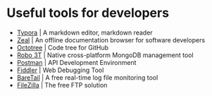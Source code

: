# Useful tools for developers

- [Typora](https://typora.io/) | A markdown editor, markdown reader
- [Zeal](https://zealdocs.org/) | An offline documentation browser for software developers
- [Octotree](https://chrome.google.com/webstore/detail/octotree/bkhaagjahfmjljalopjnoealnfndnagc) | Code tree for GitHub
- [Robo 3T](https://robomongo.org/) | Native cross-platform MongoDB management tool
- [Postman](https://www.getpostman.com/) | API Development Environment
- [Fiddler](https://www.telerik.com/fiddler) | Web Debugging Tool
- [BareTail](https://www.baremetalsoft.com/baretail/) | A free real-time log file monitoring tool
- [FileZilla](https://filezilla-project.org/) | The free FTP solution
